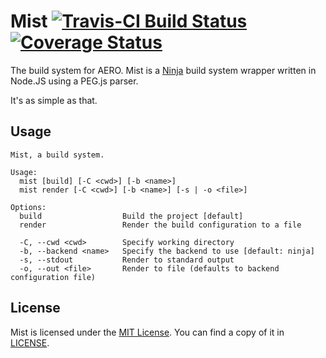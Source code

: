 # Mist [![Travis-CI Build Status](https://travis-ci.org/AERO-ff/mist.svg?branch=master)](https://travis-ci.org/AERO-ff/mist) [![Coverage Status](https://coveralls.io/repos/AERO-ff/mist/badge.svg?branch=master)](https://coveralls.io/r/AERO-ff/mist?branch=master)
The build system for AERO.
Mist is a [Ninja](https://martine.github.io/ninja/) build system wrapper written
in Node.JS using a PEG.js parser.

It's as simple as that.

## Usage
<!-- don't remove the trailing spaces in the below block! -->

```docopt
Mist, a build system.

Usage:
  mist [build] [-C <cwd>] [-b <name>]
  mist render [-C <cwd>] [-b <name>] [-s | -o <file>]

Options:
  build                  Build the project [default]
  render                 Render the build configuration to a file
  
  -C, --cwd <cwd>        Specify working directory
  -b, --backend <name>   Specify the backend to use [default: ninja]
  -s, --stdout           Render to standard output
  -o, --out <file>       Render to file (defaults to backend configuration file)
```

## License
Mist is licensed under the [MIT License](http://opensource.org/licenses/MIT).
You can find a copy of it in [LICENSE](LICENSE).
